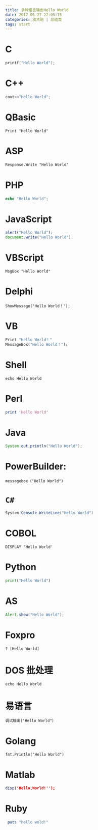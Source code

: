 ```yaml
---
title: 多种语言输出Hello World
date: 2017-06-27 22:05:15
categories: 技术贴 | 总结类
tags: start
---
```


# C
```c
printf("Hello World");
```

# C++
```c++
cout<<"Hello World";
```

# QBasic 
```qb
Print "Hello World"
```

# ASP
```asp
Response.Write "Hello World"
```

# PHP 
```php
echo "Hello World";
```

# JavaScript
```javascript
alert("Hello World");
document.write("Hello World");
```

# VBScript
```vbScript
MsgBox "Hello World"
```

# Delphi
```delphi
ShowMessage('Hello World！');
```

# VB
```vb
Print "Hello World！"
MessageBox("Hello World！");
```

# Shell 
```shell
echo Hello World
```

# Perl
```perl 
print 'Hello World'
```

# Java 
```java
System.out.println("Hello World");
```

# PowerBuilder:
```powerBuilder:
messagebox（"Hello World")
```

# <code>C#</code>
```c#
System.Console.WriteLine("Hello World")
```

# COBOL
```cobol
DISPLAY 'Hello World'
```

# Python
```python
print("Hello World")
```

# AS
```as
Alert.show("Hello World");
```

# Foxpro 
```foxpro
? [Hello World]
```

# DOS 批处理 
```dos
echo Hello World
```

# 易语言
```易语言
调试输出("Hello World"）
```

# Golang
```golang
fmt.Println("Hello World")
```

# Matlab
```matlab
disp('Hello,World!'');
```

# Ruby
```ruby
 puts "hello wold!"
```